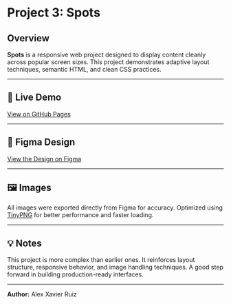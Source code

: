 # Project 3: Spots

## Overview

**Spots** is a responsive web project designed to display content cleanly across popular screen sizes. This project demonstrates adaptive layout techniques, semantic HTML, and clean CSS practices.

---

## 🔗 Live Demo

[View on GitHub Pages](https://alexxavierruiz571.github.io/se_project_spots/)

---

## 🎨 Figma Design

[View the Design on Figma](https://www.figma.com/design/BBNm2bC3lj8QQMHlnqRsga/Sprint-3-Project--Spots?node-id=2-218&t=g0ymdBvPaXHeIC63-0)

---

## 🖼️ Images

All images were exported directly from Figma for accuracy. Optimized using [TinyPNG](https://tinypng.com/) for better performance and faster loading.

---

## 💡 Notes

This project is more complex than earlier ones. It reinforces layout structure, responsive behavior, and image handling techniques. A good step forward in building production-ready interfaces.

---

**Author:** Alex Xavier Ruiz
